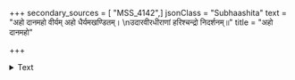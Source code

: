 +++
secondary_sources = [ "MSS_4142",]
jsonClass = "Subhaashita"
text = "अहो दानमहो वीर्यम् अहो धैर्यमखण्डितम्।  \nउदारवीरधीराणां हरिश्चन्द्रो निदर्शनम्॥"
title = "अहो दानमहो"

+++

<details><summary>Text</summary>

अहो दानमहो वीर्यम् अहो धैर्यमखण्डितम्।  
उदारवीरधीराणां हरिश्चन्द्रो निदर्शनम्॥
</details>
